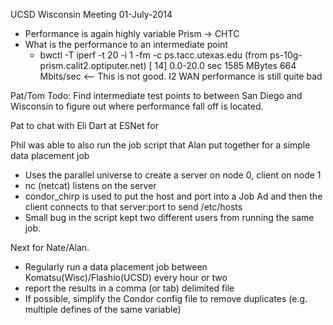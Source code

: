 UCSD Wisconsin Meeting 01-July-2014
* Performance is again highly variable  Prism -> CHTC
* What is the performance to an intermediate point
   * bwctl -T iperf -t 20 -i 1 -fm -c ps.tacc.utexas.edu   (from ps-10g-prism.calit2.optiputer.net)
   [ 14]  0.0-20.0 sec  1585 MBytes   664 Mbits/sec  <-- This is not good. I2 WAN performance is still quite bad
   
   
Pat/Tom Todo:  Find intermediate test points to between San Diego and Wisconsin to figure out where 
performance fall off is located. 

Pat to chat with Eli Dart at ESNet for 

Phil was able to also run the job script that Alan put together for a simple data placement job
* Uses the parallel universe to create a server on node 0, client on node 1
* nc (netcat) listens on the server
* condor_chirp is used to put  the host and port into a Job Ad and then the client connects to that server:port to send /etc/hosts
* Small bug in the script kept two different users from running the same job.

Next for Nate/Alan.
* Regularly run a data placement job between Komatsu(Wisc)/Flashio(UCSD) every hour or two
* report the results in a comma (or tab) delimited file
* If possible, simplify the Condor config file to remove duplicates (e.g. multiple defines of the same variable)





